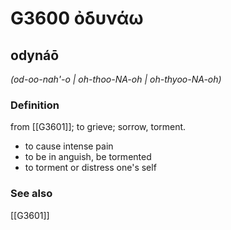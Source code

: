 # G3600 ὀδυνάω

## odynáō

_(od-oo-nah'-o | oh-thoo-NA-oh | oh-thyoo-NA-oh)_

### Definition

from [[G3601]]; to grieve; sorrow, torment.

- to cause intense pain
- to be in anguish, be tormented
- to torment or distress one's self

### See also

[[G3601]]

